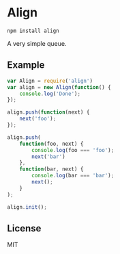 # Align

`npm install align`

A very simple queue.

## Example

```js
var Align = require('align')
var align = new Align(function() {
    console.log('Done');
});

align.push(function(next) {
    next('foo');
});

align.push(
    function(foo, next) {
        console.log(foo === 'foo');
        next('bar')
    },
    function(bar, next) {
        console.log(bar === 'bar');
        next();
    }
);

align.init();

```

## License

MIT
